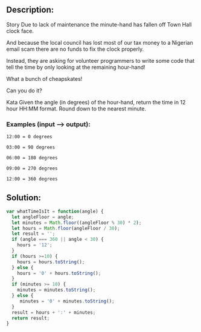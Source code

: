 ## Description:

Story
Due to lack of maintenance the minute-hand has fallen off Town Hall clock face.

And because the local council has lost most of our tax money to a Nigerian email scam there are no funds to fix the clock properly.

Instead, they are asking for volunteer programmers to write some code that tell the time by only looking at the remaining hour-hand!

What a bunch of cheapskates!

Can you do it?

Kata
Given the angle (in degrees) of the hour-hand, return the time in 12 hour HH:MM format. Round down to the nearest minute.

### Examples (input --> output):
```
12:00 = 0 degrees

03:00 = 90 degrees

06:00 = 180 degrees

09:00 = 270 degrees

12:00 = 360 degrees
```

 ## Solution:
 
```javascript
var whatTimeIsIt = function(angle) {
  let angleFloor = angle;
  let minutes = Math.floor((angleFloor % 30) * 2);
  let hours = Math.floor(angleFloor / 30);
  let result = '';
  if (angle === 360 || angle < 30) {
    hours = '12';
  }
  if (hours >=10) {
    hours = hours.toString();
  } else {
    hours = '0' + hours.toString();
  }
  if (minutes >= 10) {
    minutes = minutes.toString();
  } else {
     minutes = '0' + minutes.toString();
  }
  result = hours + ':' + minutes;
  return result;
}
```